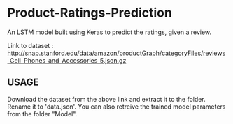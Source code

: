 # Product-Ratings-Prediction
An LSTM model built using Keras to predict the ratings, given a review. 

Link to dataset : http://snap.stanford.edu/data/amazon/productGraph/categoryFiles/reviews_Cell_Phones_and_Accessories_5.json.gz

## USAGE
Download the dataset from the above link and extract it to the folder. Rename it to 'data.json'.
You can also retreive the trained model parameters from the folder "Model".

